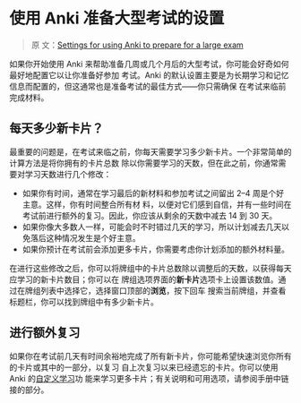 # 使用 Anki 准备大型考试的设置

> 原
> 文：[Settings for using Anki to prepare for a large exam](https://faqs.ankiweb.net/settings-for-using-anki-to-prepare-for-a-large-exam.html)

如果你开始使用 Anki 来帮助准备几周或几个月后的大型考试，你可能会好奇如何最好地配置它以让你准备好参加
考试。Anki 的默认设置主要是为长期学习和记忆信息而配置的，但这通常也是准备考试的最佳方式——你只需确保
在考试来临前完成材料。

## 每天多少新卡片？

最重要的问题是，在考试来临之前，你每天需要学习多少新卡片。一个非常简单的计算方法是将你拥有的卡片总数
除以你需要学习的天数，但在此之前，你通常需要对学习天数进行几个修改：

- 如果你有时间，通常在学习最后的新材料和参加考试之间留出 2–4 周是个好主意。这样，你有时间整合所有材
  料，以便对它们感到自信，并有一些时间在考试前进行额外的复习。因此，你应该从剩余的天数中减去 14 到
  30 天。
- 如果你像大多数人一样，可能会时不时错过几天的学习，所以计划减去几天以免落后这种情况发生是个好主意。
- 如果你预计在考试前会添加更多卡片，你需要考虑你计划添加的额外材料量。

在进行这些修改之后，你可以将牌组中的卡片总数除以调整后的天数，以获得每天应学习的新卡片数目；你可以在
牌组选项界面的**新卡片**选项卡上设置该数值。通过在牌组列表中选择它，选择窗口顶部的**浏览**，按下回车
搜索当前牌组，并查看标题栏，你可以找到牌组中有多少新卡片。

## 进行额外复习

如果你在考试前几天有时间余裕地完成了所有新卡片，你可能希望快速浏览你所有的卡片或其中的一部分，以复习
自上次复习以来已经遗忘的卡片。你可以使用 Anki
的[自定义学习](https://open-spaced-repetition.github.io/anki-manual-zh-CN/filtered-decks.html#自定义学习)功
能来学习更多卡片；有关说明和可用选项，请参阅手册中链接的部分。
